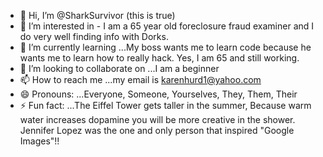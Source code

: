 - 👋 Hi, I’m @SharkSurvivor (this is true)
- 👀 I’m interested in - I am a 65 year old foreclosure fraud examiner and I do very well finding info with Dorks. 
- 🌱 I’m currently learning ...My boss wants me to learn code because he wants me to learn how to really hack. Yes, I am 65 and still working. 
- 💞️ I’m looking to collaborate on ...I am a beginner
- 📫 How to reach me ...my email is karenhurd1@yahoo.com
- 😄 Pronouns: ...Everyone, Someone, Yourselves, They, Them, Their
- ⚡ Fun fact: ...The Eiffel Tower gets taller in the summer, Because warm water increases dopamine you will be more creative in the shower. Jennifer Lopez was the one and only person that inspired "Google Images"!!

<!---
SharkSurvivor/SharkSurvivor is a ✨ special ✨ repository because its `README.md` (this file) appears on your GitHub profile.
You can click the Preview link to take a look at your changes.
--->
